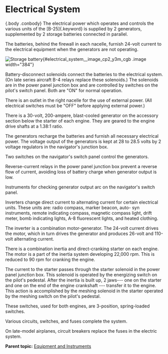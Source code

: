 
Electrical System
=================

 {.body .conbody}
The electrical power which operates and controls the various units of
the [B-25]{.keyword} is supplied by 2 generators, supplemented by 2
storage batteries connected in parallel.

The batteries, behind the firewall in each nacelle, furnish 24-volt
current to the electrical equipment when the generators are not
operating.

![Storage
battery](../images/storage_battery.png){#electrical_system__image_cp2_y3m_cgb
.image width="384"}

Battery-disconnect solenoids connect the batteries to the electrical
system. (On late series aircraft B-4 relays replace these solenoids.)
The solenoids are in the power panel junction box and are controlled by
switches on the pilot\'s switch panel. Both are \"ON\" for normal
operation.

There is an outlet in the right nacelle for the use of external power.
(All electrical switches must be \"OFF\" before applying external
power.)

There is a 30-volt, 200-ampere, blast-cooled generator on the accessory
section below the starter of each engine. They are geared to the engine
drive shafts at a 1.38:1 ratio.

The generators recharge the batteries and furnish all necessary
electrical power. The voltage output of the generators is kept at 28 to
28.5 volts by 2 voltage regulators in the navigator\'s junction box.

Two switches on the navigator\'s switch panel control the generators.

Reverse-current relays in the power panel junction box prevent a reverse
flow of current, avoiding loss of battery charge when generator output
is low.

Instruments for checking generator output arc on the navigator\'s switch
panel.

Inverters change direct current to alternating current for certain
electrical units. These units are: radio compass, marker beacon, auto-
syn instruments, remote indicating compass, magnetic compass light,
drift meter, bomb indicating lights, A-8 fluorescent lights, and heated
clothing.

The inverter is a combination motor-generator. The 24-volt current
drives the motor, which in turn drives the generator and produces
26-volt and 110-volt alternating current.

There is a combination inertia and direct-cranking starter on each
engine. The motor is a part of the inertia system developing 22,000 rpm.
This is reduced to 90 rpm for cranking the engine.

The current to the starter passes through the starter solenoid in the
power panel junction box. This solenoid is operated by the energizing
switch on the pilot\'s pedestal. After the inertia is built up, 2
jaws--- one on the starter and one on the end of the engine crankshaft
--- transfer it to the engine. This action is accomplished by the
meshing solenoid in the starter operated by the meshing switch on the
pilot\'s pedestal.

These switches, used for both engines, are 3-position, spring-loaded
switches.

Various circuits, switches, and fuses complete the system.

On late-model airplanes, circuit breakers replace the fuses in the
electric system.




**Parent topic:** [Equipment and
Instruments](../mdita/equipment_and_instruments.md "This section provides a survey of the key systems, equipment and instrumentation of the B-25 airplane.")



